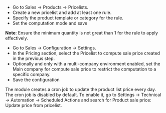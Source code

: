 - Go to Sales -\> Products -\> Pricelists.
- Create a new pricelist and add at least one rule.
- Specify the product template or category for the rule.
- Set the computation mode and save

**Note**: Ensure the minimum quantity is not great than 1 for the rule
to apply effectively.

- Go to Sales -\> Configuration -\> Settings.
- In the Pricing section, select the Pricelist to compute sale price
  created in the previous step.
- Optionally and only with a multi-company environment enabled, set the
  Main company for compute sale price to restrict the computation to a
  specific company.
- Save the configuration

The module creates a cron job to update the product list price every
day. The cron job is disabled by default. To enable it, go to Settings
-\> Technical -\> Automation -\> Scheduled Actions and search for
Product sale price: Update price from pricelist.
